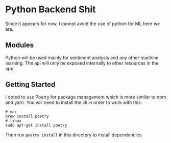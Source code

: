 # Python Backend Shit

Since it appears for now, I cannot avoid the use of python for ML here we are.

## Modules

Python will be used mainly for sentiment analysis and any other machine learning. The api will only be exposed internally to other resources in the app.

## Getting Started

I opted to use Poetry for package management which is more similar to npm and yarn. You will need to install the cli in order to work with this:

```shell
# mac
brew install poetry
# linux
sudo apt-get install poetry
```

Then run `poetry install` in this directory to install dependencies.